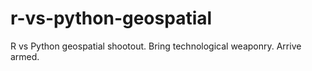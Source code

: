 # r-vs-python-geospatial
R vs Python geospatial shootout. Bring technological weaponry. Arrive armed.
